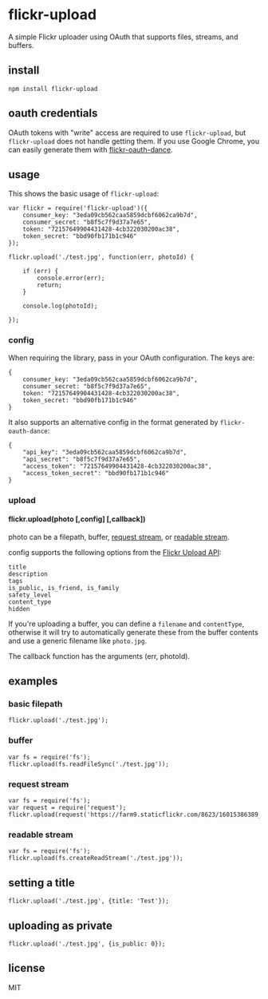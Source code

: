 # flickr-upload

A simple Flickr uploader using OAuth that supports files, streams, and buffers.

## install

```
npm install flickr-upload
```

## oauth credentials

OAuth tokens with "write" access are required to use `flickr-upload`, but `flickr-upload` does not handle getting them. If you use Google Chrome, you can easily generate them with [flickr-oauth-dance](https://www.npmjs.com/package/flickr-oauth-dance).

## usage

This shows the basic usage of `flickr-upload`:


```
var flickr = require('flickr-upload')({
	consumer_key: "3eda09cb562caa5859dcbf6062ca9b7d",
	consumer_secret: "b8f5c7f9d37a7e65",
	token: "72157649904431428-4cb322030200ac38",
	token_secret: "bbd90fb171b1c946"
});

flickr.upload('./test.jpg', function(err, photoId) {

	if (err) {
		console.error(err);
		return;
	}

	console.log(photoId);

});
```

### config

When requiring the library, pass in your OAuth configuration. The keys are:

```
{
	consumer_key: "3eda09cb562caa5859dcbf6062ca9b7d",
	consumer_secret: "b8f5c7f9d37a7e65",
	token: "72157649904431428-4cb322030200ac38",
	token_secret: "bbd90fb171b1c946"
}
```

It also supports an alternative config in the format generated by `flickr-oauth-dance`:

```
{
	"api_key": "3eda09cb562caa5859dcbf6062ca9b7d",
	"api_secret": "b8f5c7f9d37a7e65",
	"access_token": "72157649904431428-4cb322030200ac38",
	"access_token_secret": "bbd90fb171b1c946"
}
```

### upload

#### flickr.upload(photo [,config] [,callback])

photo can be a filepath, buffer, [request stream](https://github.com/request/request), or [readable stream](http://nodejs.org/api/fs.html#fs_fs_createreadstream_path_options).

config supports the following options from the [Flickr Upload API](https://www.flickr.com/services/api/upload.api.html):

```
title
description
tags
is_public, is_friend, is_family
safety_level
content_type
hidden
```

If you're uploading a buffer, you can define a `filename` and `contentType`, otherwise it will try to automatically generate these from the buffer contents and use a generic filename like `photo.jpg`.

The callback function has the arguments (err, photoId).

## examples

### basic filepath

```
flickr.upload('./test.jpg');
```

### buffer

```
var fs = require('fs');
flickr.upload(fs.readFileSync('./test.jpg'));
```

### request stream

```
var fs = require('fs');
var request = require('request');
flickr.upload(request('https://farm9.staticflickr.com/8623/16015386389_872d309a89_z.jpg'));
```

### readable stream

```
var fs = require('fs');
flickr.upload(fs.createReadStream('./test.jpg'));
```

## setting a title

```
flickr.upload('./test.jpg', {title: 'Test'});
```

## uploading as private

```
flickr.upload('./test.jpg', {is_public: 0});
```

## license

MIT